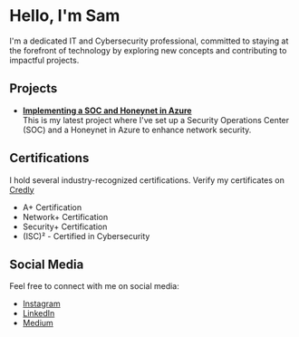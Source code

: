 # Hello, I'm Sam

I'm a dedicated IT and Cybersecurity professional, committed to staying at the forefront of technology by exploring new concepts and contributing to impactful projects.

## Projects

- [**Implementing a SOC and Honeynet in Azure**](https://github.com/SamHaze/Azure-Honeynet) <br/>This is my latest project where I've set up a Security Operations Center (SOC) and a Honeynet in Azure to enhance network security.


## Certifications

I hold several industry-recognized certifications. Verify my certificates on [Credly](https://www.credly.com/users/SamHaze)

- A+ Certification
- Network+ Certification
- Security+ Certification
- (ISC)² - Certified in Cybersecurity
  
## Social Media

Feel free to connect with me on social media:

- [Instagram](https://www.instagram.com/SamHaze.tn)
- [LinkedIn](https://www.linkedin.com/in/SamHaze)
- [Medium](https://medium.com/@SamHaze)
